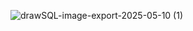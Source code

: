 
![drawSQL-image-export-2025-05-10 (1)](https://github.com/user-attachments/assets/ccc1f17e-2ff0-4ae6-9958-ea1eedb9991e)
